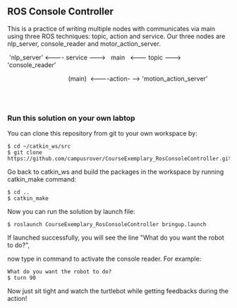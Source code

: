 
## ROS Console Controller
This is a practice of writing multiple nodes with communicates via main using three ROS techniques: topic, action and service. Our three nodes are nlp_server, console_reader and motor_action_server.


  'nlp_server' <---- service --->   main   <--- topic --->  'console_reader'

                                    (main)  <----action- --> 'motion_action_server'
                                    

  


### Run this solution on your own labtop
You can clone this repository from git to your own workspace by:
```
$ cd ~/catkin_ws/src
$ git clone https://github.com/campusrover/CourseExemplary_RosConsoleController.git
```
Go back to catkin_ws and build the packages in the workspace by running catkin_make command:
```
$ cd ..
$ catkin_make
```
Now you can run the solution by launch file:
```
$ roslaunch CourseExemplary_RosConsoleController bringup.launch
```
If launched successfully, you will see the line "What do you want the robot to do?",

now type in command to activate the console reader. For example:
```
What do you want the robot to do?
$ turn 90
```
Now just sit tight and watch the turtlebot while getting feedbacks during the action!

